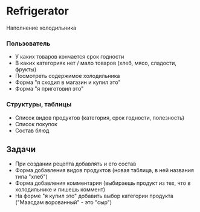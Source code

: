 # Refrigerator
Наполнение холодильника

### Пользователь
* У каких товаров кончается срок годности
* В каких категориях нет / мало товаров (хлеб, мясо, сладости, фрукты)
* Посмотреть содержимое холодильника
* Форма "я сходил в магазин и купил это"
* Форма "я приготовил это"

### Структуры, таблицы
* Список видов продуктов (категория, срок годности, полезность)
* Список покупок
* Состав блюд

## Задачи
- При создании рецепта добавлять и его состав
- Форма добавления видов продуктов (новая таблица, в ней названия типа "хлеб")
- Форма добавления комментария (выбираешь продукт из тех, что в холодильнике и пишешь коммент)
- На форме "я купил это" добавить выбор категории продукта ("Маасдам ворованный" - это "сыр")
